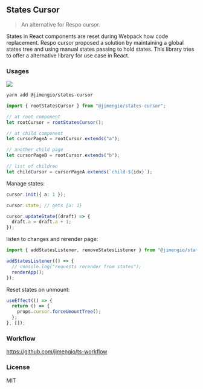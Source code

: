 ## States Cursor

> An alternative for Respo cursor.

States in React components are reset during Webpack how code replacement. Respo cursor proposed a solution by maintaining a global states tree and using manual states passing to hold states. This library tries to offer a alternative library for use case in React.

### Usages

![](https://img.shields.io/npm/v/@jimengio/states-cursor.svg)

```bash
yarn add @jimengio/states-cursor
```

```ts
import { rootStatesCursor } from "@jimengio/states-cursor";

// at root component
let rootCursor = rootStatesCursor();

// at child component
let cursorPageA = rootCursor.extends("a");

// another child page
let cursorPageB = rootCursor.extends("b");

// list of children
let childCursor = cursorPageA.extends(`child-${idx}`);
```

Manage states:

```ts
cursor.init({ a: 1 });

cursor.state; // gets {a: 1}

cursor.updateState((draft) => {
  draft.a = draft.a + 1;
});
```

listen to changes and rerender page:

```ts
import { addStatesListener, removeStatesListener } from "@jimengio/states-cursor";

addStatesListener(() => {
  // console.log("requests rerender from states");
  renderApp();
});
```

Reset states on unmount:

```ts
useEffect(() => {
  return () => {
    props.cursor.forceUmountTree();
  };
}, []);
```

### Workflow

https://github.com/jimengio/ts-workflow

### License

MIT
